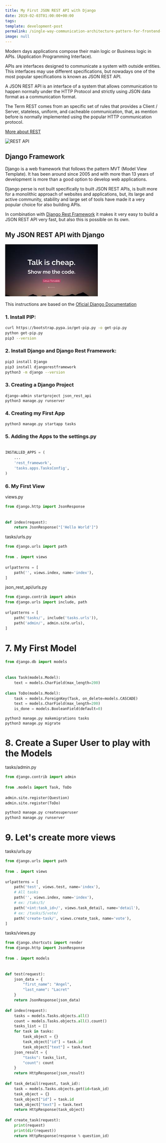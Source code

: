 ```yaml
---
title: My First JSON REST API with Django
date: 2019-02-03T01:00:00+00:00
tags: 
template: development-post
permalink: /single-way-communication-architecture-pattern-for-frontend-applications.md/
image: null
---
```


Modern days applications compose their main logic or Business logic in APIs. (Application Programming Interface). 

APIs are interfaces designed to communicate a system with outside entities. This interfaces may use different specifications, but nowadays one of the most popular specifications is known as JSON REST API.

A JSON REST API is an interface of a system that allows communication to happen normally under the HTTP Protocol and strictly using JSON data format as a communication format.

The Term REST comes from an specific set of rules that provides a Client / Server, stateless, uniform, and cacheable communication, that, as mention before is normally implemented using the popular HTTP communication protocol.

[More about REST](https://restfulapi.net/)

![REST API](.media/rest-api-json.png)

## Django Framework

Django is a web framework that follows the pattern MVT (Model View Template). It has been around since 2005 and with more than 13 years of development is more than a good option to develop web applications.

Django perse is not built specifically to built JSON REST APIs, is built more for a monolithic approach of websites and applications, but, its large and active community, stability and large set of tools have made it a very popular choice for also building APIs.

In combination with [Django Rest Framework](https://www.django-rest-framework.org/) it makes it very easy to build a JSON REST API very fast, but also this is possible on its own.



## My JSON REST API with Django

![Show me the code](./media/show-me-the-code.jpeg)


This instructions are based on the [Oficial Django Documentation](https://docs.djangoproject.com/)

### 1. Install PIP:

```bash
curl https://bootstrap.pypa.io/get-pip.py -o get-pip.py
python get-pip.py
pip3 --version
```

### 2. Install Django and Django Rest Framework:

```bash
pip3 install Django
pip3 install djangorestframework
python3 -m django --version
```

### 3. Creating a Django Project

```
django-admin startproject json_rest_api
python3 manage.py runserver

```

### 4. Creating my First App

```
python3 manage.py startapp tasks

```
### 5. Adding the Apps to the settings.py

```python

INSTALLED_APPS = (
    ...
    'rest_framework',
    'tasks.apps.TasksConfig',
)
```

### 6. My First View

views.py

```python
from django.http import JsonResponse


def index(request):
    return JsonResponse("['Hello World']")
```

tasks/urls.py

```python
from django.urls import path

from . import views

urlpatterns = [
    path('', views.index, name='index'),
]
```

json_rest_api/urls.py

```python
from django.contrib import admin
from django.urls import include, path

urlpatterns = [
    path('tasks/', include('tasks.urls')),
    path('admin/', admin.site.urls),
]
```

# 7. My First Model

```python
from django.db import models


class Task(models.Model):
    text = models.CharField(max_length=200)

class ToDo(models.Model):
    task = models.ForeignKey(Task, on_delete=models.CASCADE)
    text = models.CharField(max_length=200)
    is_done = models.BooleanField(default=0)

```

```shell
python3 manage.py makemigrations tasks
python3 manage.py migrate
```

# 8. Create a Super User to play with the Models

tasks/admin.py
```python
from django.contrib import admin

from .models import Task, ToDo

admin.site.register(Question)
admin.site.register(ToDo)
```

```bash
python3 manage.py createsuperuser
python3 manage.py runserver
```

# 9. Let's create more views


tasks/urls.py 

```python
from django.urls import path

from . import views

urlpatterns = [
    path('test', views.test, name='index'),
    # All tasks
    path('', views.index, name='index'),
    # ex: /taks/5/
    path('<int:task_id>/', views.task_detail, name='detail'),
    # ex: /tasks/5/vote/
    path('create-task/', views.create_task, name='vote'),
]
```

tasks/views.py
```python
from django.shortcuts import render
from django.http import JsonResponse

from . import models


def test(request):
    json_data = {
        "first_name": "Angel",
        "last_name": "Lacret"
    }
    return JsonResponse(json_data)

def index(request):
    tasks = models.Tasks.objects.all()
    count = models.Tasks.objects.all().count()
    tasks_list = []
    for task in tasks:
        task_object = {}
        task_object["id"] = task.id
        task_object["text"] = task.text
    json_result = {
        "tasks": tasks_list,
        "count": count
    }
    return HttpResponse(json_result)

def task_detail(request, task_id):
    task = models.Tasks.objects.get(id=task_id)
    task_object = {}
    task_object["id"] = task.id
    task_object["text"] = task.text
    return HttpResponse(task_object)

def create_task(request):
    print(request)
    print(dir(request))
    return HttpResponse(response % question_id)
```
